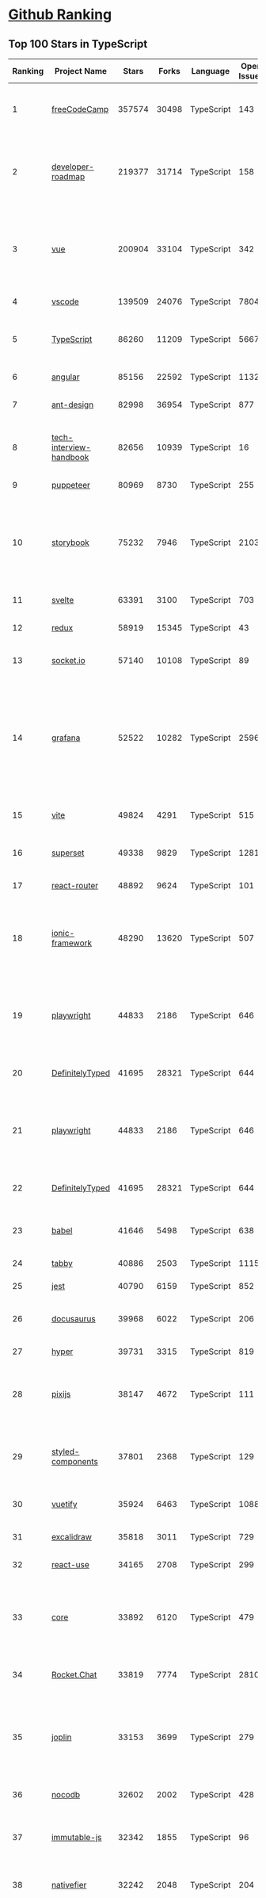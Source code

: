 [Github Ranking](../README.md)
==========

## Top 100 Stars in TypeScript

| Ranking | Project Name | Stars | Forks | Language | Open Issues | Description | Last Commit |
| ------- | ------------ | ----- | ----- | -------- | ----------- | ----------- | ----------- |
| 1 | [freeCodeCamp](https://github.com/freeCodeCamp/freeCodeCamp) | 357574 | 30498 | TypeScript | 143 | freeCodeCamp.org's open-source codebase and curriculum. Learn to code for free. | 2022-11-26T10:03:29Z |
| 2 | [developer-roadmap](https://github.com/kamranahmedse/developer-roadmap) | 219377 | 31714 | TypeScript | 158 | Interactive roadmaps, guides and other educational content to help developers grow in their careers. | 2022-11-26T08:36:46Z |
| 3 | [vue](https://github.com/vuejs/vue) | 200904 | 33104 | TypeScript | 342 | 🖖 Vue.js is a progressive, incrementally-adoptable JavaScript framework for building UI on the web. | 2022-11-24T09:05:24Z |
| 4 | [vscode](https://github.com/microsoft/vscode) | 139509 | 24076 | TypeScript | 7804 | Visual Studio Code | 2022-11-26T09:08:06Z |
| 5 | [TypeScript](https://github.com/microsoft/TypeScript) | 86260 | 11209 | TypeScript | 5667 | TypeScript is a superset of JavaScript that compiles to clean JavaScript output. | 2022-11-26T07:22:55Z |
| 6 | [angular](https://github.com/angular/angular) | 85156 | 22592 | TypeScript | 1132 | The modern web developer’s platform | 2022-11-26T01:14:26Z |
| 7 | [ant-design](https://github.com/ant-design/ant-design) | 82998 | 36954 | TypeScript | 877 | An enterprise-class UI design language and React UI library | 2022-11-26T09:28:21Z |
| 8 | [tech-interview-handbook](https://github.com/yangshun/tech-interview-handbook) | 82656 | 10939 | TypeScript | 16 | 💯 Curated coding interview preparation materials for busy software engineers | 2022-11-25T16:58:13Z |
| 9 | [puppeteer](https://github.com/puppeteer/puppeteer) | 80969 | 8730 | TypeScript | 255 | Headless Chrome Node.js API | 2022-11-25T22:21:52Z |
| 10 | [storybook](https://github.com/storybookjs/storybook) | 75232 | 7946 | TypeScript | 2103 | Storybook is a frontend workshop for building UI components and pages in isolation. Made for UI development, testing, and documentation.  | 2022-11-26T09:38:02Z |
| 11 | [svelte](https://github.com/sveltejs/svelte) | 63391 | 3100 | TypeScript | 703 | Cybernetically enhanced web apps | 2022-11-25T22:43:51Z |
| 12 | [redux](https://github.com/reduxjs/redux) | 58919 | 15345 | TypeScript | 43 | Predictable state container for JavaScript apps | 2022-11-21T15:16:22Z |
| 13 | [socket.io](https://github.com/socketio/socket.io) | 57140 | 10108 | TypeScript | 89 | Realtime application framework (Node.JS server) | 2022-11-22T21:46:23Z |
| 14 | [grafana](https://github.com/grafana/grafana) | 52522 | 10282 | TypeScript | 2596 | The open and composable observability and data visualization platform. Visualize metrics, logs, and traces from multiple sources like Prometheus, Loki, Elasticsearch, InfluxDB, Postgres and many more.  | 2022-11-25T21:34:46Z |
| 15 | [vite](https://github.com/vitejs/vite) | 49824 | 4291 | TypeScript | 515 | Next generation frontend tooling. It's fast! | 2022-11-25T21:03:21Z |
| 16 | [superset](https://github.com/apache/superset) | 49338 | 9829 | TypeScript | 1281 | Apache Superset is a Data Visualization and Data Exploration Platform | 2022-11-26T05:42:10Z |
| 17 | [react-router](https://github.com/remix-run/react-router) | 48892 | 9624 | TypeScript | 101 | Declarative routing for React | 2022-11-23T22:48:16Z |
| 18 | [ionic-framework](https://github.com/ionic-team/ionic-framework) | 48290 | 13620 | TypeScript | 507 | A powerful cross-platform UI toolkit for building native-quality iOS, Android, and Progressive Web Apps with HTML, CSS, and JavaScript. | 2022-11-25T06:14:31Z |
| 19 | [playwright](https://github.com/microsoft/playwright) | 44833 | 2186 | TypeScript | 646 | Playwright is a framework for Web Testing and Automation. It allows testing Chromium, Firefox and WebKit with a single API.  | 2022-11-25T21:04:48Z |
| 20 | [DefinitelyTyped](https://github.com/DefinitelyTyped/DefinitelyTyped) | 41695 | 28321 | TypeScript | 644 | The repository for high quality TypeScript type definitions. | 2022-11-26T08:55:33Z |
| 21 | [playwright](https://github.com/microsoft/playwright) | 44833 | 2186 | TypeScript | 646 | Playwright is a framework for Web Testing and Automation. It allows testing Chromium, Firefox and WebKit with a single API.  | 2022-11-25T21:04:48Z |
| 22 | [DefinitelyTyped](https://github.com/DefinitelyTyped/DefinitelyTyped) | 41695 | 28321 | TypeScript | 644 | The repository for high quality TypeScript type definitions. | 2022-11-26T08:55:33Z |
| 23 | [babel](https://github.com/babel/babel) | 41646 | 5498 | TypeScript | 638 | 🐠 Babel is a compiler for writing next generation JavaScript. | 2022-11-26T04:20:36Z |
| 24 | [tabby](https://github.com/Eugeny/tabby) | 40886 | 2503 | TypeScript | 1115 | A terminal for a more modern age | 2022-11-24T12:38:34Z |
| 25 | [jest](https://github.com/facebook/jest) | 40790 | 6159 | TypeScript | 852 | Delightful JavaScript Testing. | 2022-11-26T09:08:05Z |
| 26 | [docusaurus](https://github.com/facebook/docusaurus) | 39968 | 6022 | TypeScript | 206 | Easy to maintain open source documentation websites. | 2022-11-26T09:32:51Z |
| 27 | [hyper](https://github.com/vercel/hyper) | 39731 | 3315 | TypeScript | 819 | A terminal built on web technologies | 2022-11-23T08:12:55Z |
| 28 | [pixijs](https://github.com/pixijs/pixijs) | 38147 | 4672 | TypeScript | 111 | The HTML5 Creation Engine: Create beautiful digital content with the fastest, most flexible 2D WebGL renderer. | 2022-11-24T13:33:40Z |
| 29 | [styled-components](https://github.com/styled-components/styled-components) | 37801 | 2368 | TypeScript | 129 | Visual primitives for the component age. Use the best bits of ES6 and CSS to style your apps without stress 💅 | 2022-11-13T15:40:48Z |
| 30 | [vuetify](https://github.com/vuetifyjs/vuetify) | 35924 | 6463 | TypeScript | 1088 | 🐉 Material Component Framework for Vue | 2022-11-26T10:02:07Z |
| 31 | [excalidraw](https://github.com/excalidraw/excalidraw) | 35818 | 3011 | TypeScript | 729 | Virtual whiteboard for sketching hand-drawn like diagrams | 2022-11-25T18:42:15Z |
| 32 | [react-use](https://github.com/streamich/react-use) | 34165 | 2708 | TypeScript | 299 | React Hooks — 👍 | 2022-11-23T19:31:50Z |
| 33 | [core](https://github.com/vuejs/core) | 33892 | 6120 | TypeScript | 479 | 🖖 Vue.js is a progressive, incrementally-adoptable JavaScript framework for building UI on the web. | 2022-11-26T08:23:40Z |
| 34 | [Rocket.Chat](https://github.com/RocketChat/Rocket.Chat) | 33819 | 7774 | TypeScript | 2810 | The communications platform that puts data protection first. | 2022-11-26T04:02:38Z |
| 35 | [joplin](https://github.com/laurent22/joplin) | 33153 | 3699 | TypeScript | 279 | Joplin - an open source note taking and to-do application with synchronisation capabilities for Windows, macOS, Linux, Android and iOS. | 2022-11-26T02:57:57Z |
| 36 | [nocodb](https://github.com/nocodb/nocodb) | 32602 | 2002 | TypeScript | 428 | 🔥 🔥 🔥 Open Source Airtable Alternative | 2022-11-26T09:31:35Z |
| 37 | [immutable-js](https://github.com/immutable-js/immutable-js) | 32342 | 1855 | TypeScript | 96 | Immutable persistent data collections for Javascript which increase efficiency and simplicity. | 2022-11-17T20:05:27Z |
| 38 | [nativefier](https://github.com/nativefier/nativefier) | 32242 | 2048 | TypeScript | 204 | Make any web page a desktop application | 2022-11-07T23:37:05Z |
| 39 | [taro](https://github.com/NervJS/taro) | 31946 | 4340 | TypeScript | 877 | 开放式跨端跨框架解决方案，支持使用 React/Vue/Nerv 等框架来开发微信/京东/百度/支付宝/字节跳动/ QQ 小程序/H5/React Native 等应用。  https://taro.zone/ | 2022-11-26T00:08:31Z |
| 40 | [react-hook-form](https://github.com/react-hook-form/react-hook-form) | 31876 | 1578 | TypeScript | 1 | 📋 React Hooks for form state management and validation (Web + React Native) | 2022-11-26T01:59:20Z |
| 41 | [typeorm](https://github.com/typeorm/typeorm) | 29815 | 5529 | TypeScript | 1757 | ORM for TypeScript and JavaScript (ES7, ES6, ES5). Supports MySQL, PostgreSQL, MariaDB, SQLite, MS SQL Server, Oracle, SAP Hana, WebSQL databases. Works in NodeJS, Browser, Ionic, Cordova and Electron platforms. | 2022-11-25T13:54:42Z |
| 42 | [graphql-engine](https://github.com/hasura/graphql-engine) | 28738 | 2533 | TypeScript | 1856 | Blazing fast, instant realtime GraphQL APIs on your DB with fine grained access control, also trigger webhooks on database events. | 2022-11-25T17:59:24Z |
| 43 | [rxjs](https://github.com/ReactiveX/rxjs) | 28029 | 2890 | TypeScript | 211 | A reactive programming library for JavaScript | 2022-11-21T18:20:01Z |
| 44 | [appwrite](https://github.com/appwrite/appwrite) | 27424 | 2265 | TypeScript | 627 | Secure Backend Server for Web, Mobile & Flutter Developers 🚀 AKA the 100% open-source Firebase alternative. | 2022-11-26T09:13:20Z |
| 45 | [html2canvas](https://github.com/niklasvh/html2canvas) | 27146 | 4515 | TypeScript | 797 | Screenshots with JavaScript | 2022-10-28T12:39:09Z |
| 46 | [postcss](https://github.com/postcss/postcss) | 26926 | 1556 | TypeScript | 18 | Transforming styles with JS plugins | 2022-11-21T00:58:30Z |
| 47 | [n8n](https://github.com/n8n-io/n8n) | 26663 | 3123 | TypeScript | 145 | Free and source-available fair-code licensed workflow automation tool. Easily automate tasks across different services. | 2022-11-26T06:50:00Z |
| 48 | [slate](https://github.com/ianstormtaylor/slate) | 25948 | 2947 | TypeScript | 537 | A completely customizable framework for building rich text editors. (Currently in beta.) | 2022-11-25T08:43:28Z |
| 49 | [mobx](https://github.com/mobxjs/mobx) | 25899 | 1718 | TypeScript | 16 | Simple, scalable state management. | 2022-11-24T07:53:13Z |
| 50 | [angular-cli](https://github.com/angular/angular-cli) | 25806 | 12116 | TypeScript | 203 | CLI tool for Angular | 2022-11-26T06:05:28Z |
| 51 | [cheerio](https://github.com/cheeriojs/cheerio) | 25690 | 1576 | TypeScript | 17 | Fast, flexible, and lean implementation of core jQuery designed specifically for the server. | 2022-11-25T03:04:41Z |
| 52 | [swr](https://github.com/vercel/swr) | 24686 | 972 | TypeScript | 87 | React Hooks for Data Fetching | 2022-11-25T16:20:28Z |
| 53 | [etcher](https://github.com/balena-io/etcher) | 24297 | 1764 | TypeScript | 397 | Flash OS images to SD cards & USB drives, safely and easily. | 2022-11-25T19:22:53Z |
| 54 | [ngx-admin](https://github.com/akveo/ngx-admin) | 24055 | 7665 | TypeScript | 392 | Customizable admin dashboard template based on Angular 10+ | 2022-08-12T20:56:10Z |
| 55 | [zustand](https://github.com/pmndrs/zustand) | 23954 | 718 | TypeScript | 20 | 🐻 Bear necessities for state management in React | 2022-11-23T17:10:55Z |
| 56 | [solid](https://github.com/solidjs/solid) | 23693 | 620 | TypeScript | 17 | A declarative, efficient, and flexible JavaScript library for building user interfaces. | 2022-11-24T04:02:13Z |
| 57 | [floating-ui](https://github.com/floating-ui/floating-ui) | 23493 | 1422 | TypeScript | 17 | A low-level toolkit to create floating elements. Tooltips, popovers, dropdowns, and more | 2022-11-25T19:22:09Z |
| 58 | [components](https://github.com/angular/components) | 23153 | 6328 | TypeScript | 1656 | Component infrastructure and Material Design components for Angular | 2022-11-26T08:36:58Z |
| 59 | [devtools](https://github.com/vuejs/devtools) | 23126 | 3993 | TypeScript | 411 | ⚙️ Browser devtools extension for debugging Vue.js applications. | 2022-11-26T09:02:57Z |
| 60 | [react-native-elements](https://github.com/react-native-elements/react-native-elements) | 23037 | 4477 | TypeScript | 34 | Cross-Platform React Native UI Toolkit | 2022-11-23T19:32:45Z |
| 61 | [react-select](https://github.com/JedWatson/react-select) | 25453 | 3980 | TypeScript | 197 | The Select Component for React.js | 2022-11-21T09:01:46Z |
| 62 | [swr](https://github.com/vercel/swr) | 24686 | 972 | TypeScript | 87 | React Hooks for Data Fetching | 2022-11-25T16:20:28Z |
| 63 | [react-spring](https://github.com/pmndrs/react-spring) | 24501 | 1066 | TypeScript | 68 | ✌️ A spring physics based React animation library | 2022-11-21T20:08:38Z |
| 64 | [etcher](https://github.com/balena-io/etcher) | 24297 | 1764 | TypeScript | 397 | Flash OS images to SD cards & USB drives, safely and easily. | 2022-11-25T19:22:53Z |
| 65 | [ngx-admin](https://github.com/akveo/ngx-admin) | 24055 | 7665 | TypeScript | 392 | Customizable admin dashboard template based on Angular 10+ | 2022-08-12T20:56:10Z |
| 66 | [zustand](https://github.com/pmndrs/zustand) | 23954 | 718 | TypeScript | 20 | 🐻 Bear necessities for state management in React | 2022-11-23T17:10:55Z |
| 67 | [solid](https://github.com/solidjs/solid) | 23693 | 620 | TypeScript | 17 | A declarative, efficient, and flexible JavaScript library for building user interfaces. | 2022-11-24T04:02:13Z |
| 68 | [floating-ui](https://github.com/floating-ui/floating-ui) | 23493 | 1422 | TypeScript | 17 | A low-level toolkit to create floating elements. Tooltips, popovers, dropdowns, and more | 2022-11-25T19:22:09Z |
| 69 | [slidev](https://github.com/slidevjs/slidev) | 23457 | 914 | TypeScript | 42 | Presentation Slides for Developers | 2022-11-26T05:24:38Z |
| 70 | [components](https://github.com/angular/components) | 23153 | 6328 | TypeScript | 1656 | Component infrastructure and Material Design components for Angular | 2022-11-26T08:36:58Z |
| 71 | [devtools](https://github.com/vuejs/devtools) | 23126 | 3993 | TypeScript | 411 | ⚙️ Browser devtools extension for debugging Vue.js applications. | 2022-11-26T09:02:57Z |
| 72 | [react-native-elements](https://github.com/react-native-elements/react-native-elements) | 23037 | 4477 | TypeScript | 34 | Cross-Platform React Native UI Toolkit | 2022-11-23T19:32:45Z |
| 73 | [docz](https://github.com/doczjs/docz) | 23009 | 1485 | TypeScript | 104 | ✍ It has never been so easy to document your things! | 2022-09-23T22:42:47Z |
| 74 | [appsmith](https://github.com/appsmithorg/appsmith) | 22859 | 2019 | TypeScript | 2629 | Low code project to build admin panels, internal tools, and dashboards. Integrates with 15+ databases and any API. | 2022-11-26T09:42:33Z |
| 75 | [astro](https://github.com/withastro/astro) | 22854 | 1081 | TypeScript | 55 | Build faster websites with Astro's next-gen island architecture 🏝✨ | 2022-11-26T06:17:51Z |
| 76 | [react-redux](https://github.com/reduxjs/react-redux) | 22465 | 3305 | TypeScript | 12 | Official React bindings for Redux | 2022-11-04T02:40:27Z |
| 77 | [sweetalert](https://github.com/t4t5/sweetalert) | 22156 | 2897 | TypeScript | 156 | A beautiful replacement for JavaScript's "alert" | 2022-05-16T16:54:43Z |
| 78 | [react-navigation](https://github.com/react-navigation/react-navigation) | 21866 | 4802 | TypeScript | 567 | Routing and navigation for your React Native apps | 2022-11-25T08:28:00Z |
| 79 | [NativeScript](https://github.com/NativeScript/NativeScript) | 21820 | 1590 | TypeScript | 898 | ⚡ Empowering JavaScript with native platform APIs. ✨ Best of all worlds (TypeScript, Swift, Objective C, Kotlin, Java). Use what you love ❤️ Angular, Capacitor, Ionic, React, Svelte, Vue and you name it compatible. | 2022-11-25T07:01:16Z |
| 80 | [xstate](https://github.com/statelyai/xstate) | 21804 | 1032 | TypeScript | 174 | State machines and statecharts for the modern web. | 2022-11-19T22:38:11Z |
| 81 | [lens](https://github.com/lensapp/lens) | 19931 | 1124 | TypeScript | 819 | Lens - The way the world runs Kubernetes | 2022-11-26T07:42:26Z |
| 82 | [jsoncrack.com](https://github.com/AykutSarac/jsoncrack.com) | 19734 | 955 | TypeScript | 36 | 🔮 Seamlessly visualize your JSON data instantly into graphs; paste, import or fetch! | 2022-11-24T16:22:23Z |
| 83 | [ink](https://github.com/vadimdemedes/ink) | 19467 | 528 | TypeScript | 70 | 🌈 React for interactive command-line apps | 2022-11-22T15:24:23Z |
| 84 | [blueprint](https://github.com/palantir/blueprint) | 19433 | 2074 | TypeScript | 638 | A React-based UI toolkit for the web | 2022-11-25T19:08:23Z |
| 85 | [backstage](https://github.com/backstage/backstage) | 19398 | 3309 | TypeScript | 339 | Backstage is an open platform for building developer portals | 2022-11-25T20:40:20Z |
| 86 | [upterm](https://github.com/railsware/upterm) | 19377 | 655 | TypeScript | 219 | A terminal emulator for the 21st century. | 2019-05-20T17:42:14Z |
| 87 | [recharts](https://github.com/recharts/recharts) | 19237 | 1458 | TypeScript | 464 | Redefined chart library built with React and D3 | 2022-11-22T04:23:21Z |
| 88 | [graphql-js](https://github.com/graphql/graphql-js) | 19212 | 2047 | TypeScript | 134 | A reference implementation of GraphQL for JavaScript | 2022-11-25T22:31:11Z |
| 89 | [redoc](https://github.com/Redocly/redoc) | 18961 | 2063 | TypeScript | 371 | 📘  OpenAPI/Swagger-generated API Reference Documentation | 2022-11-25T13:13:28Z |
| 90 | [jitsi-meet](https://github.com/jitsi/jitsi-meet) | 18907 | 5963 | TypeScript | 274 | Jitsi Meet - Secure, Simple and Scalable Video Conferences that you use as a standalone app or embed in your web application. | 2022-11-25T19:45:57Z |
| 91 | [yup](https://github.com/jquense/yup) | 18899 | 812 | TypeScript | 55 | Dead simple Object schema validation | 2022-11-25T11:22:55Z |
| 92 | [Babylon.js](https://github.com/BabylonJS/Babylon.js) | 18833 | 2969 | TypeScript | 85 | Babylon.js is a powerful, beautiful, simple, and open game and rendering engine packed into a friendly JavaScript framework. | 2022-11-26T08:22:17Z |
| 93 | [PicGo](https://github.com/Molunerfinn/PicGo) | 18832 | 1960 | TypeScript | 16 | :rocket:A simple & beautiful tool for pictures uploading built by vue-cli-electron-builder | 2022-11-23T01:42:40Z |
| 94 | [NativeBase](https://github.com/GeekyAnts/NativeBase) | 18644 | 2302 | TypeScript | 140 | Mobile-first, accessible components for React Native & Web to build consistent UI across Android, iOS and Web. | 2022-11-23T11:48:34Z |
| 95 | [directus](https://github.com/directus/directus) | 18591 | 2208 | TypeScript | 177 | The Modern Data Stack 🐰 — Directus is an instant REST+GraphQL API and intuitive no-code data collaboration app for any SQL database. | 2022-11-26T04:18:54Z |
| 96 | [wenyan](https://github.com/wenyan-lang/wenyan) | 18579 | 1080 | TypeScript | 177 | 文言文編程語言 A programming language for the ancient Chinese. | 2022-11-15T22:23:10Z |
| 97 | [react-dnd](https://github.com/react-dnd/react-dnd) | 18509 | 1890 | TypeScript | 351 | Drag and Drop for React | 2022-11-19T03:26:44Z |
| 98 | [rxdb](https://github.com/pubkey/rxdb) | 18464 | 921 | TypeScript | 1 | A fast, offline-first, reactive database for JavaScript Applications | 2022-11-25T16:56:10Z |
| 99 | [apollo-client](https://github.com/apollographql/apollo-client) | 18259 | 2496 | TypeScript | 633 | :rocket:  A fully-featured, production ready caching GraphQL client for every UI framework and GraphQL server. | 2022-11-26T09:39:15Z |
| 100 | [kibana](https://github.com/elastic/kibana) | 18039 | 7512 | TypeScript | 9346 | Your window into the Elastic Stack | 2022-11-26T09:52:11Z |

